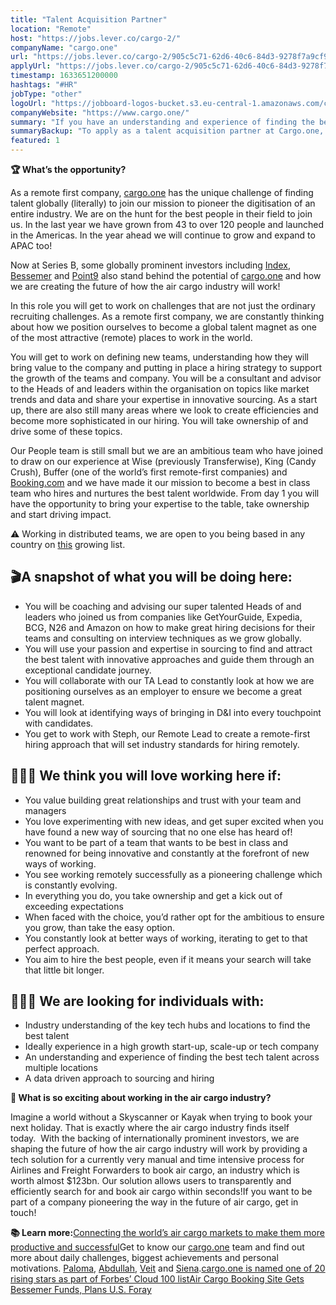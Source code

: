 ```yaml
---
title: "Talent Acquisition Partner"
location: "Remote"
host: "https://jobs.lever.co/cargo-2/"
companyName: "cargo.one"
url: "https://jobs.lever.co/cargo-2/905c5c71-62d6-40c6-84d3-9278f7a9cf96"
applyUrl: "https://jobs.lever.co/cargo-2/905c5c71-62d6-40c6-84d3-9278f7a9cf96/apply"
timestamp: 1633651200000
hashtags: "#HR"
jobType: "other"
logoUrl: "https://jobboard-logos-bucket.s3.eu-central-1.amazonaws.com/cargo-one"
companyWebsite: "https://www.cargo.one/"
summary: "If you have an understanding and experience of finding the best tech talent across multiple locations, Cargo.one is looking for someone with your knowledge."
summaryBackup: "To apply as a talent acquisition partner at Cargo.one, you preferably need to have some #marketing, #management, #HR."
featured: 1
---
```


**🏆 What’s the opportunity?**

As a remote first company, [cargo.one](http://cargo.one) has the unique challenge of finding talent globally (literally) to join our mission to pioneer the digitisation of an entire industry. We are on the hunt for the best people in their field to join us. In the last year we have grown from 43 to over 120 people and launched in the Americas. In the year ahead we will continue to grow and expand to APAC too! 

Now at Series B, some globally prominent investors including [Index](https://www.indexventures.com/companies/), [Bessemer](https://www.bvp.com/companies) and [Point9](https://www.pointnine.com/p9-family) also stand behind the potential of [cargo.one](http://cargo.one) and how we are creating the future of how the air cargo industry will work!

In this role you will get to work on challenges that are not just the ordinary recruiting challenges. As a remote first company, we are constantly thinking about how we position ourselves to become a global talent magnet as one of the most attractive (remote) places to work in the world.

You will get to work on defining new teams, understanding how they will bring value to the company and putting in place a hiring strategy to support the growth of the teams and company. You will be a consultant and advisor to the Heads of and leaders within the organisation on topics like market trends and data and share your expertise in innovative sourcing. As a start up, there are also still many areas where we look to create efficiencies and become more sophisticated in our hiring. You will take ownership of and drive some of these topics.

Our People team is still small but we are an ambitious team who have joined to draw on our experience at Wise (previously Transferwise), King (Candy Crush), Buffer (one of the world’s first remote-first companies) and [Booking.com](http://Booking.com) and we have made it our mission to become a best in class team who hires and nurtures the best talent worldwide. From day 1 you will have the opportunity to bring your expertise to the table, take ownership and start driving impact.  

⚠️ Working in distributed teams, we are open to you being based in any country on [this](https://www.cargo.one/remote-working) growing list.

## 🎬A snapshot of what you will be doing here:

*   You will be coaching and advising our super talented Heads of and leaders who joined us from companies like GetYourGuide, Expedia, BCG, N26 and Amazon on how to make great hiring decisions for their teams and consulting on interview techniques as we grow globally. 
*   You will use your passion and expertise in sourcing to find and attract the best talent with innovative approaches and guide them through an exceptional candidate journey.
*   You will collaborate with our TA Lead to constantly look at how we are positioning ourselves as an employer to ensure we become a great talent magnet.
*   You will look at identifying ways of bringing in D&I into every touchpoint with candidates.
*   You get to work with Steph, our Remote Lead to create a remote-first hiring approach that will set industry standards for hiring remotely.

## 🙋🏽‍♀️ We think you will love working here if:

*   You value building great relationships and trust with your team and managers
*   You love experimenting with new ideas, and get super excited when you have found a new way of sourcing that no one else has heard of! 
*   You want to be part of a team that wants to be best in class and renowned for being innovative and constantly at the forefront of new ways of working.
*   You see working remotely successfully as a pioneering challenge which is constantly evolving.
*   In everything you do, you take ownership and get a kick out of exceeding expectations
*   When faced with the choice, you’d rather opt for the ambitious to ensure you grow, than take the easy option.
*   You constantly look at better ways of working, iterating to get to that perfect approach.
*   You aim to hire the best people, even if it means your search will take that little bit longer.

## 🕵🏻‍♀️ We are looking for individuals with:

*   Industry understanding of the key tech hubs and locations to find the best talent
*   Ideally experience in a high growth start-up, scale-up or tech company
*   An understanding and experience of finding the best tech talent across multiple locations
*   A data driven approach to sourcing and hiring

**🤔 What is so exciting about working in the air cargo industry?**

Imagine a world without a Skyscanner or Kayak when trying to book your next holiday. That is exactly where the air cargo industry finds itself today.  With the backing of internationally prominent investors, we are shaping the future of how the air cargo industry will work by providing a tech solution for a currently very manual and time intensive process for Airlines and Freight Forwarders to book air cargo, an industry which is worth almost $123bn. Our solution allows users to transparently and efficiently search for and book air cargo within seconds!If you want to be part of a company pioneering the way in the future of air cargo, get in touch! 

**📚 Learn more:**[Connecting the world’s air cargo markets to make them more productive and successful](https://www.cargo.one/about-us)Get to know our [cargo.one](http://cargo.one/) team and find out more about daily challenges, biggest achievements and personal motivations. [Paloma](https://www.cargo.one/one-on-one/paloma-diaz-horstmann), [Abdullah](https://www.cargo.one/one-on-one/abdullah-raid), [Veit](https://www.cargo.one/one-on-one/veit-dinges) and [Siena](https://www.cargo.one/one-on-one/siena-chan).[cargo.one is named one of 20 rising stars as part of Forbes’ Cloud 100 list](https://www.cargo.one/press/forbescloud100-risingstars)[Air Cargo Booking Site Gets Bessemer Funds, Plans U.S. Foray](https://www.bloomberg.com/news/articles/2020-12-17/air-cargo-booking-site-gets-bessemer-funding-plans-u-s-foray)
